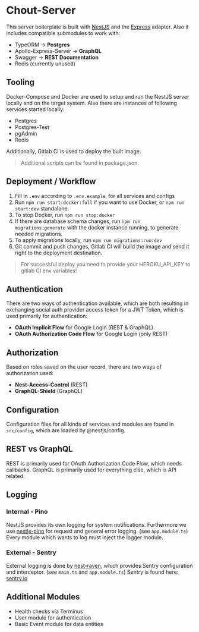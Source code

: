 # Chout-Server
This server boilerplate is built with [NestJS](https://nestjs.com/) and the [Express](https://expressjs.com/de/) adapter.
Also it includes compatible submodules to work with:
- TypeORM -> **Postgres**
- Apollo-Express-Server -> **GraphQL**
- Swagger -> **REST Documentation**
- Redis (currently unused)

## Tooling
Docker-Compose and Docker are used to setup and run the NestJS server locally and on the target system.
Also there are instances of following services started locally:
- Postgres
- Postgres-Test
- pgAdmin
- Redis

Additionally, Gitlab CI is used to deploy the built image.

> Additional scripts can be found in package.json.

## Deployment / Workflow
1. Fill in `.env` according to `.env.example`, for all services and configs
2. Run `npm run start:docker:full` if you want to use Docker, or `npm run start:dev` standalone.
3. To stop Docker, run `npm run stop:docker`
4. If there are database schema changes, run `npm run migrations:generate` with the docker instance running, to generate needed migrations.
5. To apply migrations locally, run `npm run migrations:run:dev`
6. Git commit and push changes, Gitlab CI will build the image and send it right to the deployment destination.

> For successful deploy you need to provide your HEROKU_API_KEY to gitlab CI env variables!

## Authentication
There are two ways of authentication available, which are both resulting in exchanging social auth provider access token for a JWT Token, which is used primarily for authentication:

- **OAuth Implicit Flow** for Google Login (REST & GraphQL)
- **OAuth Authorization Code Flow** for Google Login (only REST)

## Authorization
Based on roles saved on the user record, there are two ways of authorization used:

- **Nest-Access-Control** (REST)
- **GraphQL-Shield** (GraphQL)

## Configuration
Configuration files for all kinds of services and modules are found in `src/config`, which are loaded by @nestjs/config.

## REST vs GraphQL
REST is primarily used for OAuth Authorization Code Flow, which needs callbacks.
GraphQL is primarily used for everything else, which is API related.

## Logging
### Internal - Pino
NestJS provides its own logging for system notifications.
Furthermore we use [nestjs-pino](https://github.com/iamolegga/nestjs-pino) for request and general error logging. (see `app.module.ts`)
Every module which wants to log must inject the logger module.

### External - Sentry
External logging is done by [nest-raven](https://www.npmjs.com/package/nest-raven), which provides Sentry configuration and interceptor.
(see `main.ts` and `app.module.ts`)
Sentry is found here: [sentry.io](https://sentry.io/)

## Additional Modules
- Health checks via Terminus
- User module for authentication
- Basic Event module for data entities